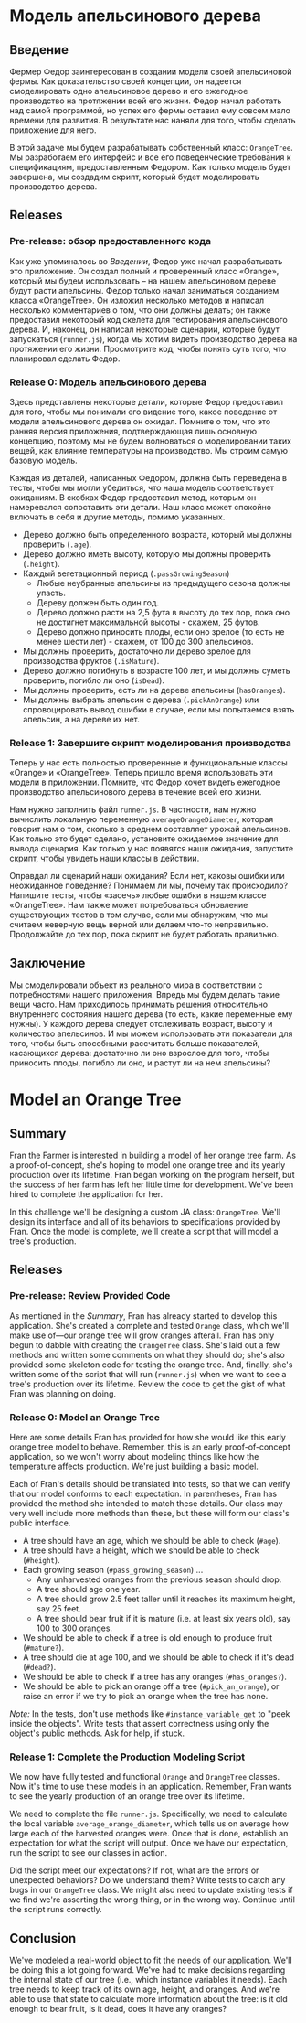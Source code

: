 # Модель апельсинового дерева

## Введение
Фермер Федор заинтересован в создании модели своей апельсиновой фермы. Как доказательство своей концепции, он надеется смоделировать одно апельсиновое дерево и его ежегодное производство на протяжении всей его жизни. Федор начал работать над самой программой, но успех его фермы оставил ему совсем мало времени для развития. В результате нас наняли для того, чтобы сделать приложение для него.

В этой задаче мы будем разрабатывать собственный класс: `OrangeTree`. Мы разработаем его интерфейс и все его поведенческие требования к спецификациям, предоставленным Федором. Как только модель будет завершена, мы создадим скрипт, который будет моделировать производство дерева.


## Releases
### Pre-release: обзор предоставленного кода
Как уже упоминалось во *Введении*, Федор уже начал разрабатывать это приложение. Он создал полный и проверенный класс «Orange», который мы будем использовать – на нашем апельсиновом дереве будут расти апельсины. Федор только начал заниматься созданием класса «OrangeTree». Он изложил несколько методов и написал несколько комментариев о том, что они должны делать; он также предоставил некоторый код скелета для тестирования апельсинового дерева. И, наконец, он написал некоторые сценарии, которые будут запускаться (`runner.js`), когда мы хотим видеть производство дерева на протяжении его жизни. Просмотрите код, чтобы понять суть того, что планировал сделать Федор.


### Release 0: Модель апельсинового дерева
Здесь представлены некоторые детали, которые Федор предоставил для того, чтобы мы понимали его видение того, какое поведение от модели апельсинового дерева он ожидал. Помните о том, что это ранняя версия приложения, подтверждающая лишь основную концепцию, поэтому мы не будем волноваться о моделировании таких вещей, как влияние температуры на производство. Мы строим самую базовую модель.

Каждая из деталей, написанных Федором, должна быть переведена в тесты, чтобы мы могли убедиться, что наша модель соответствует ожиданиям. В скобках Федор предоставил метод, которым он намеревался сопоставить эти детали. Наш класс может спокойно включать в себя и другие методы, помимо указанных.

- Дерево должно быть определенного возраста, который мы должны проверить (`.age`).
- Дерево должно иметь высоту, которую мы должны проверить (`.height`).
- Каждый вегетационный период (`.passGrowingSeason`) 
  - Любые неубранные апельсины из предыдущего сезона должны упасть.
  - Дереву должен быть один год.
  - Дерево должно расти на 2,5 фута в высоту до тех пор, пока оно не достигнет максимальной высоты - скажем, 25 футов.
  - Дерево должно приносить плоды, если оно зрелое (то есть не менее шести лет) - скажем, от 100 до 300 апельсинов.
- Мы должны проверить, достаточно ли дерево зрелое для производства фруктов (`.isMature`).
- Дерево должно погибнуть в возрасте 100 лет, и мы должны суметь проверить, погибло ли ​​оно (`isDead`).
- Мы должны проверить, есть ли на дереве апельсины (`hasOranges`).
- Мы должны выбрать апельсин с дерева (`.pickAnOrange`) или спровоцировать вывод ошибки в случае, если мы попытаемся взять апельсин, а на дереве их нет.


### Release 1: Завершите скрипт моделирования производства

Теперь у нас есть полностью проверенные и функциональные классы «Orange» и «OrangeTree». Теперь пришло время использовать эти модели в приложении. Помните, что Федор хочет видеть ежегодное производство апельсинового дерева в течение всей его жизни.

Нам нужно заполнить файл `runner.js`. В частности, нам нужно вычислить локальную переменную `averageOrangeDiameter`, которая говорит нам о том, сколько в среднем составляет урожай апельсинов. Как только это будет сделано, установите ожидаемое значение для вывода сценария. Как только у нас появятся наши ожидания, запустите скрипт, чтобы увидеть наши классы в действии.

Оправдал ли сценарий наши ожидания? Если нет, каковы ошибки или неожиданное поведение? Понимаем ли мы, почему так происходило? Напишите тесты, чтобы «засечь» любые ошибки в нашем классе «OrangeTree». Нам также может потребоваться обновление существующих тестов в том случае, если мы обнаружим, что мы считаем неверную вещь верной или делаем что-то неправильно. Продолжайте до тех пор, пока скрипт не будет работать правильно.

## Заключение
Мы смоделировали объект из реального мира в соответствии с потребностями нашего приложения. Впредь мы будем делать такие вещи часто. Нам приходилось принимать решения относительно внутреннего состояния нашего дерева (то есть, какие переменные ему нужны). У каждого дерева следует отслеживать возраст, высоту и количество апельсинов. И мы можем использовать эти показатели для того, чтобы быть способными рассчитать больше показателей, касающихся дерева: достаточно ли оно взрослое для того, чтобы приносить плоды, погибло ли оно, и растут ли на нем апельсины?




# Model an Orange Tree

## Summary
Fran the Farmer is interested in building a model of her orange tree farm.  As a proof-of-concept, she's hoping to model one orange tree and its yearly production over its lifetime.  Fran began working on the program herself, but the success of her farm has left her little time for development.  We've been hired to complete the application for her.

In this challenge we'll be designing a custom JA class:  `OrangeTree`.  We'll design its interface and all of its behaviors to specifications provided by Fran.  Once the model is complete, we'll create a script that will model a tree's production.


## Releases
### Pre-release:  Review Provided Code
As mentioned in the *Summary*, Fran has already started to develop this application.  She's created a complete and tested `Orange` class, which we'll make use of—our orange tree will grow oranges afterall.  Fran has only begun to dabble with creating the `OrangeTree` class.  She's laid out a few methods and written some comments on what they should do; she's also provided some skeleton code for testing the orange tree.  And, finally, she's written some of the script that will run (`runner.js`) when we want to see a tree's production over its lifetime.  Review the code to get the gist of what Fran was planning on doing.


### Release 0: Model an Orange Tree
Here are some details Fran has provided for how she would like this early orange tree model to behave.  Remember, this is an early proof-of-concept application, so we won't worry about modeling things like how the temperature affects production.  We're just building a basic model.

Each of Fran's details should be translated into tests, so that we can verify that our model conforms to each expectation.  In parentheses, Fran has provided the method she intended to match these details.  Our class may very well include more methods than these, but these will form our class's public interface.

- A tree should have an age, which we should be able to check (`#age`).
- A tree should have a height, which we should be able to check (`#height`).
- Each growing season (`#pass_growing_season`) ...
  - Any unharvested oranges from the previous season should drop.
  - A tree should age one year.
  - A tree should grow 2.5 feet taller until it reaches its maximum height, say 25 feet.
  - A tree should bear fruit if it is mature (i.e. at least six years old), say 100 to 300 oranges.
- We should be able to check if a tree is old enough to produce fruit (`#mature?`).
- A tree should die at age 100, and we should be able to check if it's dead (`#dead?`).
- We should be able to check if a tree has any oranges (`#has_oranges?`).
- We should be able to pick an orange off a tree (`#pick_an_orange`), or raise an error if we try to pick an orange when the tree has none.


*Note:*  In the tests, don't use methods like `#instance_variable_get` to "peek inside the objects".  Write tests that assert correctness using only the object's public methods.  Ask for help, if stuck.


### Release 1: Complete the Production Modeling Script
We now have fully tested and functional `Orange` and `OrangeTree` classes.  Now it's time to use these models in an application.  Remember, Fran wants to see the yearly production of an orange tree over its lifetime.

We need to complete the file `runner.js`.  Specifically, we need to calculate the local variable `average_orange_diameter`, which tells us on average how large each of the harvested oranges were.  Once that is done, establish an expectation for what the script will output.  Once we have our expectation, run the script to see our classes in action.

Did the script meet our expectations?  If not, what are the errors or unexpected behaviors?  Do we understand them?  Write tests to catch any bugs in our `OrangeTree` class.  We might also need to update existing tests if we find we're asserting the wrong thing, or in the wrong way.  Continue until the script runs correctly.


## Conclusion
We've modeled a real-world object to fit the needs of our application.  We'll be doing this a lot going forward.  We've had to make decisions regarding the internal state of our tree (i.e., which instance variables it needs).  Each tree needs to keep track of its own age, height, and oranges.  And we're able to use that state to calculate more information about the tree:  is it old enough to bear fruit, is it dead, does it have any oranges?
